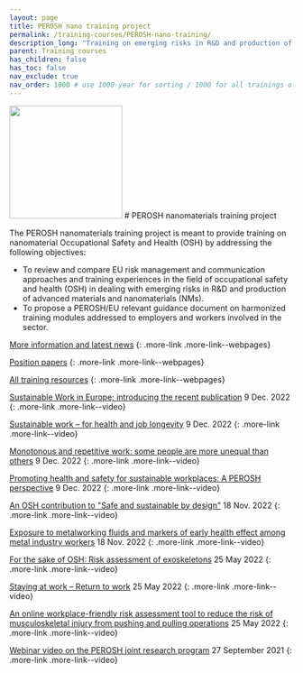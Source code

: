 ```yaml
---
layout: page
title: PEROSH nano training project
permalink: /training-courses/PEROSH-nano-training/
description_long: "Training on emerging risks in R&D and production of new and advanced materials and nanomaterials: providing systematic approaches to deal with uncertainties"
parent: Training courses
has_children: false
has_toc: false
nav_exclude: true
nav_order: 1000 # use 1000-year for sorting / 1000 for all trainings offered by a project
---
```


<img src="{{ site.baseurl }}/images/logos/logo_inail.jpg" width="200" class="image--right" />
# PEROSH nanomaterials training project
 
The PEROSH nanomaterials training project is meant to provide training on nanomaterial Occupational Safety and Health (OSH) by addressing the following objectives:
- To review and compare EU risk management and communication approaches and training experiences in the field of occupational safety and health (OSH) in dealing with emerging risks in R&D and production of advanced materials and nanomaterials (NMs).
- To propose a PEROSH/EU relevant guidance document on harmonized training modules addressed to employers and workers involved in the sector.

[More information and latest news](https://perosh.eu/project/nanomaterials-training-project/)
{: .more-link .more-link--webpages}

[Position papers](https://perosh.eu/download-categorie/position-papers/)
{: .more-link .more-link--webpages}

[All training resources](https://perosh.eu/repository/)
{: .more-link .more-link--webpages}

[Sustainable Work in Europe; introducing the recent publication](https://perosh.eu/repository/sustainable-work-in-europe-introducing-the-recent-publication/)
9 Dec. 2022
{: .more-link .more-link--video}

[Sustainable work – for health and job longevity](https://perosh.eu/repository/sustainable-work-for-health-and-job-longevity/)
9 Dec. 2022
{: .more-link .more-link--video}

[Monotonous and repetitive work: some people are more unequal than others](https://perosh.eu/repository/monotonous-and-repetitive-work/)
9 Dec. 2022
{: .more-link .more-link--video}

[Promoting health and safety for sustainable workplaces: A PEROSH perspective](https://perosh.eu/repository/promoting-health-and-safety-for-sustainable-workplaces-a-perosh-perspective/)
9 Dec. 2022
{: .more-link .more-link--video}

[An OSH contribution to "Safe and sustainable by design"](https://perosh.eu/repository/an-osh-contribution-to-safe-and-sustainableby-design/)
18 Nov. 2022
{: .more-link .more-link--video}

[Exposure to metalworking fluids and markers of early health effect among metal industry workers](https://perosh.eu/repository/exposure-to-metalworking-fluids-and-markersof-early-health-effect-among-metal-industry-workers/)
18 Nov. 2022
{: .more-link .more-link--video}

[For the sake of OSH: Risk assessment of exoskeletons](https://perosh.eu/repository/risk-assessment-of-exoskeletons/)
25 May 2022
{: .more-link .more-link--video}

[Staying at work – Return to work](https://perosh.eu/repository/staying-at-work-return-to-work/)
25 May 2022
{: .more-link .more-link--video}

[An online workplace-friendly risk assessment tool to reduce the risk of musculoskeletal injury from pushing and pulling operations](https://perosh.eu/repository/msd_hse_matt_birtles/)
25 May 2022
{: .more-link .more-link--video}

[Webinar video on the PEROSH joint research program](https://perosh.eu/repository/webinar-video-available-on-perosh-joint-research-program/)
27 September 2021
{: .more-link .more-link--video}


